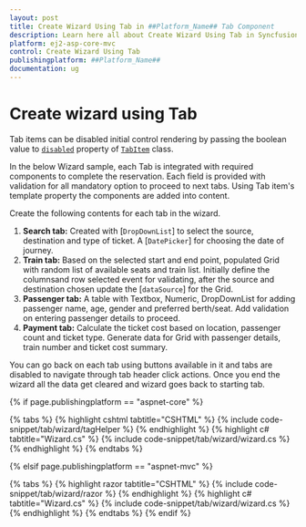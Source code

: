 ```yaml
---
layout: post
title: Create Wizard Using Tab in ##Platform_Name## Tab Component
description: Learn here all about Create Wizard Using Tab in Syncfusion ##Platform_Name## Tab component of Syncfusion Essential JS 2 and more.
platform: ej2-asp-core-mvc
control: Create Wizard Using Tab
publishingplatform: ##Platform_Name##
documentation: ug
---
```



# Create wizard using Tab

Tab items can be disabled initial control rendering by passing the boolean value to [`disabled`](https://help.syncfusion.com/cr/cref_files/aspnetcore-js2/aspnetcore/Syncfusion.EJ2~Syncfusion.EJ2.Navigations.TabTabItem~Disabled.html) property of [`TabItem`](https://help.syncfusion.com/cr/cref_files/aspnetcore-js2/aspnetcore/Syncfusion.EJ2~Syncfusion.EJ2.Navigations.TabTabItem.html) class.

In the below Wizard sample, each Tab is integrated with required components to complete the reservation. Each field is provided with validation for all mandatory option to proceed to next tabs. Using Tab item's template property the components are added into content.

Create the following contents for each tab in the wizard.
1. **Search tab:**
   Created with [`DropDownList`] to select the source, destination and type of ticket. A [`DatePicker`] for choosing the date of journey.
2. **Train tab:**
   Based on the selected start and end point, populated Grid with random list of available seats and train list. Initially define the columnsand row selected event for validating, after the source and destination chosen update the [`dataSource`] for the Grid.
3. **Passenger tab:**
   A table with Textbox, Numeric, DropDownList for adding passenger name, age, gender and preferred berth/seat. Add validation on entering passenger details to proceed.
4. **Payment tab:**
   Calculate the ticket cost based on location, passenger count and ticket type. Generate data for Grid with passenger details, train number and ticket cost summary.

You can go back on each tab using buttons available in it and tabs are disabled to navigate through tab header click actions. Once you end the wizard all the data get cleared and wizard goes back to starting tab.

{% if page.publishingplatform == "aspnet-core" %}

{% tabs %}
{% highlight cshtml tabtitle="CSHTML" %}
{% include code-snippet/tab/wizard/tagHelper %}
{% endhighlight %}
{% highlight c# tabtitle="Wizard.cs" %}
{% include code-snippet/tab/wizard/wizard.cs %}
{% endhighlight %}
{% endtabs %}

{% elsif page.publishingplatform == "aspnet-mvc" %}

{% tabs %}
{% highlight razor tabtitle="CSHTML" %}
{% include code-snippet/tab/wizard/razor %}
{% endhighlight %}
{% highlight c# tabtitle="Wizard.cs" %}
{% include code-snippet/tab/wizard/wizard.cs %}
{% endhighlight %}
{% endtabs %}
{% endif %}

